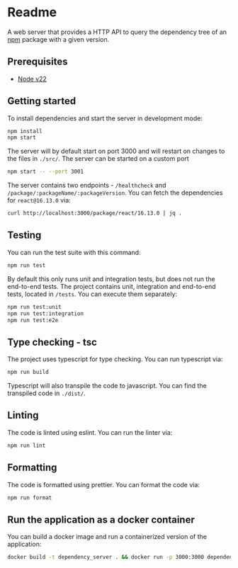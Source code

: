 # Readme

A web server that provides a HTTP API to query the dependency tree of an [npm](https://www.npmjs.com/) package with a given version.

## Prerequisites

- [Node v22](https://nodejs.org/en/download)

## Getting started

To install dependencies and start the server in development mode:

```bash
npm install
npm start
```

The server will by default start on port 3000 and will restart on changes to the files in `./src/`.
The server can be started on a custom port

```bash
npm start -- --port 3001
```

The server contains two endpoints - `/healthcheck` and `/package/:packageName/:packageVersion`.
You can fetch the dependencies for `react@16.13.0` via:

```bash
curl http://localhost:3000/package/react/16.13.0 | jq .
```

## Testing

You can run the test suite with this command:

```bash
npm run test
```

By default this only runs unit and integration tests, but does not run the end-to-end tests.
The project contains unit, integration and end-to-end tests, located in `/tests`. You can execute them separately:

```bash
npm run test:unit
npm run test:integration
npm run test:e2e
```

## Type checking - tsc

The project uses typescript for type checking. You can run typescript via:

```bash
npm run build
```

Typescript will also transpile the code to javascript. You can find the transpiled code in `./dist/`.

## Linting

The code is linted using eslint. You can run the linter via:

```bash
npm run lint
```

## Formatting

The code is formatted using prettier. You can format the code via:

```bash
npm run format
```

## Run the application as a docker container

You can build a docker image and run a containerized version of the application:

```bash
docker build -t dependency_server . && docker run -p 3000:3000 dependency_server
```

